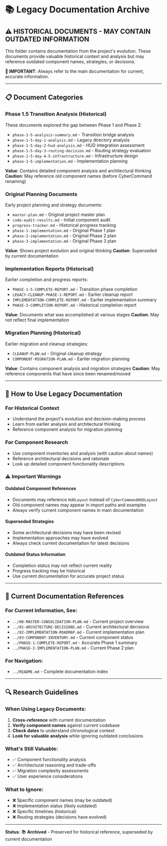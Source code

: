 # 📚 **Legacy Documentation Archive**

## **⚠️ HISTORICAL DOCUMENTS - MAY CONTAIN OUTDATED INFORMATION**

This folder contains documentation from the project's evolution. These documents provide valuable historical context and analysis but may reference outdated component names, strategies, or decisions.

**🚨 IMPORTANT**: Always refer to the main documentation for current, accurate information.

---

## **📋 Document Categories**

### **Phase 1.5 Transition Analysis** (Historical)
These documents explored the gap between Phase 1 and Phase 2:

- `phase-1-5-analysis-summary.md` - Transition bridge analysis
- `phase-1-5-day-1-analysis.md` - Legacy directory analysis  
- `phase-1-5-day-2-hud-analysis.md` - HUD integration assessment
- `phase-1-5-day-3-routing-decision.md` - Routing strategy evaluation
- `phase-1-5-day-4-5-infrastructure.md` - Infrastructure design
- `phase-1-5-implementation.md` - Implementation planning

**Value**: Contains detailed component analysis and architectural thinking
**Caution**: May reference old component names (before CyberCommand renaming)

### **Original Planning Documents**
Early project planning and strategy documents:

- `master-plan.md` - Original project master plan
- `code-audit-results.md` - Initial component audit
- `progress-tracker.md` - Historical progress tracking
- `phase-1-implementation.md` - Original Phase 1 plan
- `phase-2-implementation.md` - Original Phase 2 plan  
- `phase-3-implementation.md` - Original Phase 3 plan

**Value**: Shows project evolution and original thinking
**Caution**: Superseded by current documentation

### **Implementation Reports** (Historical)
Earlier completion and progress reports:

- `PHASE-1-5-COMPLETE-REPORT.md` - Transition phase completion
- `LEGACY-CLEANUP-PHASE-1-REPORT.md` - Earlier cleanup report
- `IMPLEMENTATION-COMPLETE-REPORT.md` - Earlier implementation summary
- `PHASE-3-COMPLETION-REPORT.md` - Historical completion report

**Value**: Documents what was accomplished at various stages
**Caution**: May not reflect final implementation

### **Migration Planning** (Historical)
Earlier migration and cleanup strategies:

- `CLEANUP-PLAN.md` - Original cleanup strategy
- `COMPONENT-MIGRATION-PLAN.md` - Earlier migration planning

**Value**: Contains component analysis and migration strategies
**Caution**: May reference components that have since been renamed/moved

---

## **🎯 How to Use Legacy Documentation**

### **For Historical Context**
- Understand the project's evolution and decision-making process
- Learn from earlier analysis and architectural thinking
- Reference component analysis for migration planning

### **For Component Research**
- Use component inventories and analysis (with caution about names)
- Reference architectural decisions and rationale
- Look up detailed component functionality descriptions

### **⚠️ Important Warnings**

#### **Outdated Component References**
- Documents may reference `HUDLayout` instead of `CyberCommandHUDLayout`
- Old component names may appear in import paths and examples
- Always verify current component names in main documentation

#### **Superseded Strategies**
- Some architectural decisions may have been revised
- Implementation approaches may have evolved
- Always check current documentation for latest decisions

#### **Outdated Status Information**
- Completion status may not reflect current reality
- Progress tracking may be historical
- Use current documentation for accurate project status

---

## **📍 Current Documentation References**

### **For Current Information, See**:
- `../00-MASTER-CONSOLIDATION-PLAN.md` - Current project overview
- `../01-ARCHITECTURE-DECISIONS.md` - Current architectural decisions
- `../02-IMPLEMENTATION-ROADMAP.md` - Current implementation plan
- `../03-COMPONENT-INVENTORY.md` - Current component status
- `../PHASE-1-COMPLETE-REPORT.md` - Accurate Phase 1 summary
- `../PHASE-2-IMPLEMENTATION-PLAN.md` - Current Phase 2 plan

### **For Navigation**:
- `../README.md` - Complete documentation index

---

## **🔍 Research Guidelines**

### **When Using Legacy Documents**:
1. **Cross-reference** with current documentation
2. **Verify component names** against current codebase
3. **Check dates** to understand chronological context
4. **Look for valuable analysis** while ignoring outdated conclusions

### **What's Still Valuable**:
- ✅ Component functionality analysis
- ✅ Architectural reasoning and trade-offs  
- ✅ Migration complexity assessments
- ✅ User experience considerations

### **What to Ignore**:
- ❌ Specific component names (may be outdated)
- ❌ Implementation status (likely outdated)
- ❌ Specific timelines (historical)
- ❌ Routing strategies (decisions have evolved)

---

**Status**: 📚 **Archived** - Preserved for historical reference, superseded by current documentation
